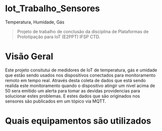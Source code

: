 # Iot_Trabalho_Sensores
Temperatura, Humidade, Gás
>Projeto de trabalho de conclusão da disciplina de Plataformas de Prototipação para IoT (E2PPT) IFSP CTD.
# Visão Geral
Este projeto consitutui de medidores de IoT de temperatura, gás e umidade que estão sendo usados nos dispositivos conectados para monitoramento remoto em tempo real. Através desta coleta de dados que está sendo realida este monitoramento quando o dispositivo atingir um nivel acima de 50 sera emitido um alerta para tomar as devidas providencias para solucionar estes problemas. E estes dados que são originados nos sensores são publicados em um tópico via MQTT. 
# Quais equipamentos são utilizados

